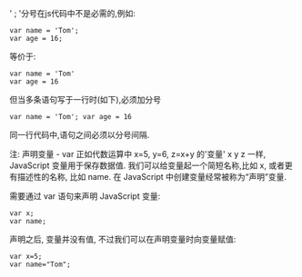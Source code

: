 ' ; '分号在js代码中不是必需的,例如:

    var name = 'Tom';
    var age = 16;

等价于:

    var name = 'Tom'
    var age = 16

但当多条语句写于一行时(如下),必须加分号

    var name = 'Tom'; var age = 16

同一行代码中,语句之间必须以分号间隔.

注: 声明变量 - var
正如代数运算中 x=5, y=6, z=x+y  的'变量' x y z 一样, JavaScript 变量用于保存数据值.
我们可以给变量起一个简短名称,比如 x, 或者更有描述性的名称, 比如 name.
在 JavaScript 中创建变量经常被称为“声明”变量.

需要通过 var 语句来声明 JavaScript 变量:

    var x;
    var name;

声明之后, 变量并没有值, 不过我们可以在声明变量时向变量赋值:

    var x=5;
    var name="Tom";
